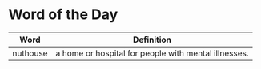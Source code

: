 # Word of the Day

|Word|Definition|
|---|---|
|nuthouse|a home or hospital for people with mental illnesses.|